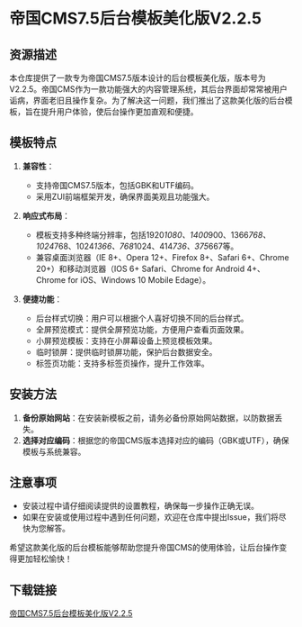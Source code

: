 # 帝国CMS7.5后台模板美化版V2.2.5

## 资源描述

本仓库提供了一款专为帝国CMS7.5版本设计的后台模板美化版，版本号为V2.2.5。帝国CMS作为一款功能强大的内容管理系统，其后台界面却常常被用户诟病，界面老旧且操作复杂。为了解决这一问题，我们推出了这款美化版的后台模板，旨在提升用户体验，使后台操作更加直观和便捷。

## 模板特点

1. **兼容性**：
   - 支持帝国CMS7.5版本，包括GBK和UTF编码。
   - 采用ZUI前端框架开发，确保界面美观且功能强大。

2. **响应式布局**：
   - 模板支持多种终端分辨率，包括1920*1080、1400*900、1366*768、1024*768、1024*1366、768*1024、414*736、375*667等。
   - 兼容桌面浏览器（IE 8+、Opera 12+、Firefox 8+、Safari 6+、Chrome 20+）和移动浏览器（IOS 6+ Safari、Chrome for Android 4+、Chrome for iOS、Windows 10 Mobile Edage）。

3. **便捷功能**：
   - 后台样式切换：用户可以根据个人喜好切换不同的后台样式。
   - 全屏预览模式：提供全屏预览功能，方便用户查看页面效果。
   - 小屏预览模板：支持在小屏幕设备上预览模板效果。
   - 临时锁屏：提供临时锁屏功能，保护后台数据安全。
   - 标签页功能：支持多标签页操作，提升工作效率。

## 安装方法

1. **备份原始网站**：在安装新模板之前，请务必备份原始网站数据，以防数据丢失。
2. **选择对应编码**：根据您的帝国CMS版本选择对应的编码（GBK或UTF），确保模板与系统兼容。

## 注意事项

- 安装过程中请仔细阅读提供的设置教程，确保每一步操作正确无误。
- 如果在安装或使用过程中遇到任何问题，欢迎在仓库中提出Issue，我们将尽快为您解答。

希望这款美化版的后台模板能够帮助您提升帝国CMS的使用体验，让后台操作变得更加轻松愉快！

## 下载链接

[帝国CMS7.5后台模板美化版V2.2.5](https://pan.quark.cn/s/9437d1d7139f)
